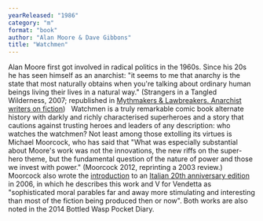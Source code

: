 ```yaml
---
yearReleased: "1986"
category: "m"
format: "book"
author: "Alan Moore & Dave Gibbons"
title: "Watchmen"
---
```

Alan Moore first got  involved in radical politics in the 1960s. Since his 20s he has seen himself as  an anarchist: "it seems to me that anarchy is the state that most naturally  obtains when you're talking about ordinary human beings living their lives in a  natural way." (Strangers in a Tangled Wilderness, 2007; republished in  <a href="k.htm#Killjoy">Mythmakers &amp;  Lawbreakers. Anarchist writers on fiction</a>)
 
Watchmen is a truly remarkable  comic book alternate history with darkly and richly characterised superheroes  and a story that cautions against trusting heroes and leaders of any  description: who watches the watchmen? Not least among those extolling its  virtues is Michael Moorcock, who has said that "What was especially substantial  about Moore's work was not the innovations, the new riffs on the super-hero  theme, but the fundamental question of the nature of power and those we invest  with power." (Moorcock 2012, reprinting a 2003 review.) Moorcock also wrote the <a href="http://smokyland.blogspot.co.uk/2007/09/michael-moorcock-on-watchmen.html"> introduction</a> to an <a href="http://www.lavieri.it/Catalogo/A-libri/I%20fuori%20serie/watch.htm"> Italian 20th anniversary edition</a> in 2006, in which he describes this work  and V for Vendetta as "sophisticated moral parables far and away more  stimulating and interesting than most of the fiction being produced then or  now". Both works are also noted in the 2014 Bottled Wasp Pocket Diary.
 